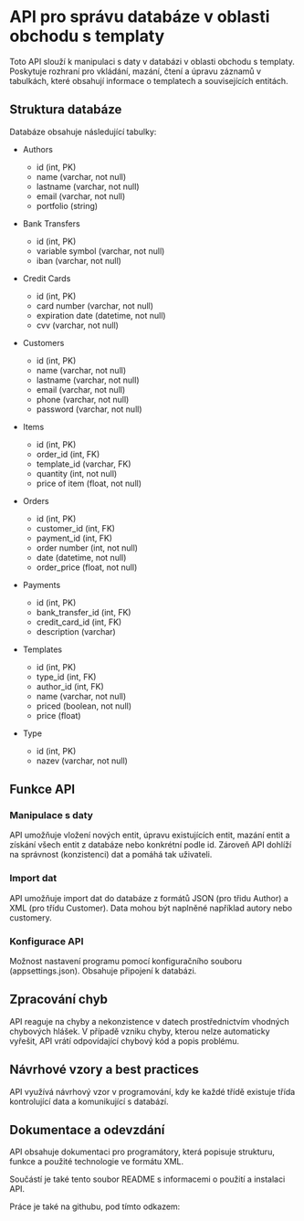 # API pro správu databáze v oblasti obchodu s templaty
Toto API slouží k manipulaci s daty v databázi v oblasti obchodu s templaty. Poskytuje rozhraní pro vkládání, mazání, čtení a úpravu záznamů v tabulkách, které obsahují informace o templatech a souvisejících entitách. 

## Struktura databáze
Databáze obsahuje následující tabulky:

- Authors
  - id (int, PK)
  - name (varchar, not null)
  - lastname (varchar, not null)
  - email (varchar, not null)
  - portfolio (string)

- Bank Transfers
  - id (int, PK)
  - variable symbol (varchar, not null)
  - iban (varchar, not null)

- Credit Cards
  - id (int, PK)
  - card number (varchar, not null)
  - expiration date (datetime, not null)
  - cvv (varchar, not null)

- Customers
  - id (int, PK)
  - name (varchar, not null)
  - lastname (varchar, not null)
  - email (varchar, not null)
  - phone (varchar, not null)
  - password (varchar, not null)

- Items
  - id (int, PK)
  - order_id (int, FK)
  - template_id (varchar, FK)
  - quantity (int, not null)
  - price of item (float, not null)

- Orders
  - id (int, PK)
  - customer_id (int, FK)
  - payment_id (int, FK)
  - order number (int, not null)
  - date (datetime, not null)
  - order_price (float, not null)

- Payments
  - id (int, PK)
  - bank_transfer_id (int, FK)
  - credit_card_id (int, FK)
  - description (varchar)

- Templates
  - id (int, PK)
  - type_id (int, FK)
  - author_id (int, FK)
  - name (varchar, not null)
  - priced (boolean, not null)
  - price (float)

- Type
  - id (int, PK)
  - nazev (varchar, not null)

## Funkce API
### Manipulace s daty
API umožňuje vložení nových entit, úpravu existujících entit, mazání entit a získání všech entit z databáze nebo konkrétní podle id. Zároveň API dohlíží na správnost (konzistenci) dat a pomáhá tak uživateli.

### Import dat
API umožňuje import dat do databáze z formátů JSON (pro třidu Author) a XML (pro třídu Customer).
Data mohou být naplněné například autory nebo customery.

### Konfigurace API
Možnost nastavení programu pomocí konfiguračního souboru (appsettings.json). Obsahuje připojení k databázi.

## Zpracování chyb
API reaguje na chyby a nekonzistence v datech prostřednictvím vhodných chybových hlášek.
V případě vzniku chyby, kterou nelze automaticky vyřešit, API vrátí odpovídající chybový kód a popis problému.

## Návrhové vzory a best practices
API využívá návrhový vzor v programování, kdy ke každé třídě existuje třída kontrolující data a komunikující s databází.

## Dokumentace a odevzdání
API obsahuje dokumentaci pro programátory, která popisuje strukturu, funkce a použité technologie ve formátu XML.

Součástí je také tento soubor README s informacemi o použití a instalaci API.

Práce je také na githubu, pod tímto odkazem: 
